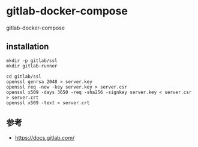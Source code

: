 # gitlab-docker-compose
gitlab-docker-compose

## installation

```
mkdir -p gitlab/ssl
mkdir gitlab-runner

cd gitlab/ssl
openssl genrsa 2048 > server.key
openssl req -new -key server.key > server.csr
openssl x509 -days 3650 -req -sha256 -signkey server.key < server.csr > server.crt
openssl x509 -text < server.crt
```

## 参考
- https://docs.gitlab.com/
